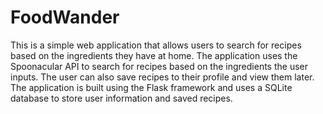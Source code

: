 FoodWander
==========
This is a simple web application that allows users to search for recipes based on the ingredients they have at home. The application uses the Spoonacular API to search for recipes based on the ingredients the user inputs. The user can also save recipes to their profile and view them later. The application is built using the Flask framework and uses a SQLite database to store user information and saved recipes.
